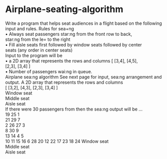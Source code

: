 # Airplane-seating-algorithm

Write	a	program	that	helps	seat	audiences	in	a	flight	based	on	the	
following	input	and	rules.
Rules	for	sea+ng	
• Always	seat	passengers	star:ng	from	the	front	row	to	back,	
star:ng	from	the	le=	to	the	right	
• Fill	aisle	seats	first	followed	by	window	seats	followed	by	center	
seats	(any	order	in	center	seats)	
Input	to	the	program	will	be		
• a	2D	array	that	represents	the	rows	and	columns	[	[3,4],	[4,5],	
[2,3],	[3,4]	]	
• Number	of	passengers	wai:ng	in	queue.	
Airplane	sea:ng	algorithm
See	next	page	for	input,	sea:ng	arrangement	and	output.	
A	2D	array	that	represents	the	rows	and	columns		
[	[3,2],	[4,3],	[2,3],	[3,4]	]	
Window	seat	
Middle	seat	
Aisle	seat	
If	there	were	30	passengers	from	then	the	sea:ng	output	will	be	…	
19	 25	 1	
21	 29	 7	
2	 26	 27	 3	
8	 30	 9	
13	 14	
4	 5	
10	 11	
15	 16	
6	 28	 20	
12	 22	
17	 23	
18	 24	
Window	seat	
Middle	seat	
Aisle	seat	

